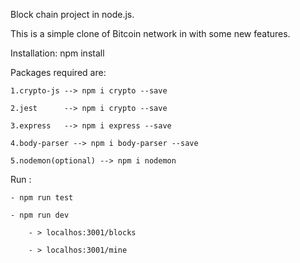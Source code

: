 Block chain project in node.js.

This is a simple clone of Bitcoin network in with some new features.

Installation: npm install

Packages required are:

    1.crypto-js --> npm i crypto --save

    2.jest      --> npm i crypto --save

    3.express   --> npm i express --save

    4.body-parser --> npm i body-parser --save

    5.nodemon(optional) --> npm i nodemon

Run :

    - npm run test

    - npm run dev 

        - > localhos:3001/blocks

        - > localhos:3001/mine
